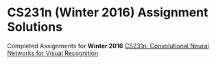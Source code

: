 # CS231n (Winter 2016) Assignment Solutions
Completed Assignments for **Winter 2016** [CS231n: Convolutional Neural Networks for Visual Recognition](cs231n.stanford.edu).

